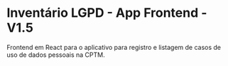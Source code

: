# Inventário LGPD - App Frontend - V1.5

Frontend em React para o aplicativo para registro e listagem de casos de uso de dados pessoais na CPTM.
